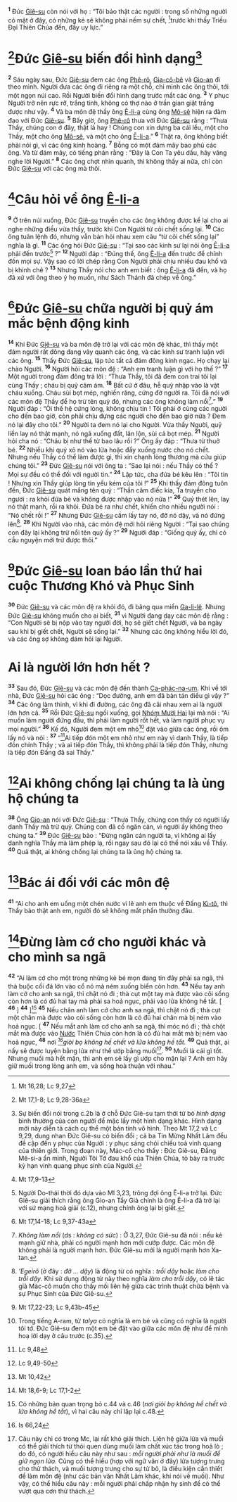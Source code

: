 <sup><b>1</b></sup> Đức [Giê-su]() còn nói với họ : “Tôi bảo thật các người : trong số những người có mặt ở đây, có những kẻ sẽ không phải nếm sự chết, [^1*]trước khi thấy Triều Đại Thiên Chúa đến, đầy uy lực.”


# [^2*]Đức [Giê-su]() biến đổi hình dạng[^1]
<sup><b>2</b></sup> Sáu ngày sau, Đức [Giê-su]() đem các ông [Phê-rô](), [Gia-cô-bê]() và [Gio-an]() đi theo mình. Người đưa các ông đi riêng ra một chỗ, chỉ mình các ông thôi, tới một ngọn núi cao. Rồi Người biến đổi hình dạng trước mắt các ông. <sup><b>3</b></sup> Y phục Người trở nên rực rỡ, trắng tinh, không có thợ nào ở trần gian giặt trắng được như vậy. <sup><b>4</b></sup> Và ba môn đệ thấy ông [Ê-li-a]() cùng ông [Mô-sê]() hiện ra đàm đạo với Đức [Giê-su](). <sup><b>5</b></sup> Bấy giờ, ông [Phê-rô]() thưa với Đức [Giê-su]() rằng : “Thưa Thầy, chúng con ở đây, thật là hay ! Chúng con xin dựng ba cái lều, một cho Thầy, một cho ông [Mô-sê](), và một cho ông [Ê-li-a]().” <sup><b>6</b></sup> Thật ra, ông không biết phải nói gì, vì các ông kinh hoàng. <sup><b>7</b></sup> Bỗng có một đám mây bao phủ các ông. Và từ đám mây, có tiếng phán rằng : “Đây là Con Ta yêu dấu, hãy vâng nghe lời Người.” <sup><b>8</b></sup> Các ông chợt nhìn quanh, thì không thấy ai nữa, chỉ còn Đức [Giê-su]() với các ông mà thôi.


# [^3*]Câu hỏi về ông [Ê-li-a]()
<sup><b>9</b></sup> Ở trên núi xuống, Đức [Giê-su]() truyền cho các ông không được kể lại cho ai nghe những điều vừa thấy, trước khi Con Người từ cõi chết sống lại. <sup><b>10</b></sup> Các ông tuân lệnh đó, nhưng vẫn bàn hỏi nhau xem câu “từ cõi chết sống lại” nghĩa là gì. <sup><b>11</b></sup> Các ông hỏi Đức [Giê-su]() : “Tại sao các kinh sư lại nói ông [Ê-li-a]() phải đến trước[^2] ?” <sup><b>12</b></sup> Người đáp : “Đúng thế, ông [Ê-li-a]() đến trước để chỉnh đốn mọi sự. Vậy sao có lời chép rằng Con Người phải chịu nhiều đau khổ và bị khinh chê ? <sup><b>13</b></sup> Nhưng Thầy nói cho anh em biết : ông [Ê-li-a]() đã đến, và họ đã xử với ông theo ý họ muốn, như Sách Thánh đã chép về ông.”


# [^4*]Đức [Giê-su]() chữa người bị quỷ ám mắc bệnh động kinh
<sup><b>14</b></sup> Khi Đức [Giê-su]() và ba môn đệ trở lại với các môn đệ khác, thì thấy một đám người rất đông đang vây quanh các ông, và các kinh sư tranh luận với các ông. <sup><b>15</b></sup> Thấy Đức [Giê-su](), lập tức tất cả đám đông kinh ngạc. Họ chạy lại chào Người. <sup><b>16</b></sup> Người hỏi các môn đệ : “Anh em tranh luận gì với họ thế ?” <sup><b>17</b></sup> Một người trong đám đông trả lời : “Thưa Thầy, tôi đã đem con trai tôi lại cùng Thầy ; cháu bị quỷ câm ám. <sup><b>18</b></sup> Bất cứ ở đâu, hễ quỷ nhập vào là vật cháu xuống. Cháu sùi bọt mép, nghiến răng, cứng đờ người ra. Tôi đã nói với các môn đệ Thầy để họ trừ tên quỷ đó, nhưng các ông không làm nổi[^3].” <sup><b>19</b></sup> Người đáp : “Ôi thế hệ cứng lòng, không chịu tin ! Tôi phải ở cùng các người cho đến bao giờ, còn phải chịu đựng các người cho đến bao giờ nữa ? Đem nó lại đây cho tôi.” <sup><b>20</b></sup> Người ta đem nó lại cho Người. Vừa thấy Người, quỷ liền lay nó thật mạnh, nó ngã xuống đất, lăn lộn, sùi cả bọt mép. <sup><b>21</b></sup> Người hỏi cha nó : “Cháu bị như thế từ bao lâu rồi ?” Ông ấy đáp : “Thưa từ thuở bé. <sup><b>22</b></sup> Nhiều khi quỷ xô nó vào lửa hoặc đẩy xuống nước cho nó chết. Nhưng nếu Thầy có thể làm được gì, thì xin chạnh lòng thương mà cứu giúp chúng tôi.” <sup><b>23</b></sup> Đức [Giê-su]() nói với ông ta : “Sao lại nói : nếu Thầy có thể ? Mọi sự đều có thể đối với người tin.” <sup><b>24</b></sup> Lập tức, cha đứa bé kêu lên : “Tôi tin ! Nhưng xin Thầy giúp lòng tin yếu kém của tôi !” <sup><b>25</b></sup> Khi thấy đám đông tuôn đến, Đức [Giê-su]() quát mắng tên quỷ : “Thần câm điếc kia, Ta truyền cho ngươi : ra khỏi đứa bé và không được nhập vào nó nữa !” <sup><b>26</b></sup> Quỷ thét lên, lay nó thật mạnh, rồi ra khỏi. Đứa bé ra như chết, khiến cho nhiều người nói : “Nó chết rồi !” <sup><b>27</b></sup> Nhưng Đức [Giê-su]() cầm lấy tay nó, đỡ nó dậy, và nó đứng lên[^4]. <sup><b>28</b></sup> Khi Người vào nhà, các môn đệ mới hỏi riêng Người : “Tại sao chúng con đây lại không trừ nổi tên quỷ ấy ?” <sup><b>29</b></sup> Người đáp : “Giống quỷ ấy, chỉ có cầu nguyện mới trừ được thôi.”


# [^5*]Đức [Giê-su]() loan báo lần thứ hai cuộc Thương Khó và Phục Sinh
<sup><b>30</b></sup> Đức [Giê-su]() và các môn đệ ra khỏi đó, đi băng qua miền [Ga-li-lê](). Nhưng Đức [Giê-su]() không muốn cho ai biết, <sup><b>31</b></sup> vì Người đang dạy các môn đệ rằng : “Con Người sẽ bị nộp vào tay người đời, họ sẽ giết chết Người, và ba ngày sau khi bị giết chết, Người sẽ sống lại.” <sup><b>32</b></sup> Nhưng các ông không hiểu lời đó, và các ông sợ không dám hỏi lại Người.


# Ai là người lớn hơn hết ?
<sup><b>33</b></sup> Sau đó, Đức [Giê-su]() và các môn đệ đến thành [Ca-phác-na-um](). Khi về tới nhà, Đức [Giê-su]() hỏi các ông : “Dọc đường, anh em đã bàn tán điều gì vậy ?” <sup><b>34</b></sup> Các ông làm thinh, vì khi đi đường, các ông đã cãi nhau xem ai là người lớn hơn cả. <sup><b>35</b></sup> Rồi Đức [Giê-su]() ngồi xuống, gọi [Nhóm Mười Hai]() lại mà nói : “Ai muốn làm người đứng đầu, thì phải làm người rốt hết, và làm người phục vụ mọi người.” <sup><b>36</b></sup> Kế đó, Người đem một em nhỏ[^5] đặt vào giữa các ông, rồi ôm lấy nó và nói : <sup><b>37</b></sup> “[^6*]Ai tiếp đón một em nhỏ như em này vì danh Thầy, là tiếp đón chính Thầy ; và ai tiếp đón Thầy, thì không phải là tiếp đón Thầy, nhưng là tiếp đón Đấng đã sai Thầy.”


# [^7*]Ai không chống lại chúng ta là ủng hộ chúng ta
<sup><b>38</b></sup> Ông [Gio-an]() nói với Đức [Giê-su]() : “Thưa Thầy, chúng con thấy có người lấy danh Thầy mà trừ quỷ. Chúng con đã cố ngăn cản, vì người ấy không theo chúng ta.” <sup><b>39</b></sup> Đức [Giê-su]() bảo : “Đừng ngăn cản người ta, vì không ai lấy danh nghĩa Thầy mà làm phép lạ, rồi ngay sau đó lại có thể nói xấu về Thầy. <sup><b>40</b></sup> Quả thật, ai không chống lại chúng ta là ủng hộ chúng ta.


# [^8*]Bác ái đối với các môn đệ
<sup><b>41</b></sup> “Ai cho anh em uống một chén nước vì lẽ anh em thuộc về Đấng [Ki-tô](), thì Thầy bảo thật anh em, người đó sẽ không mất phần thưởng đâu.


# [^9*]Đừng làm cớ cho người khác và cho mình sa ngã
<sup><b>42</b></sup> “Ai làm cớ cho một trong những kẻ bé mọn đang tin đây phải sa ngã, thì thà buộc cối đá lớn vào cổ nó mà ném xuống biển còn hơn. <sup><b>43</b></sup> Nếu tay anh làm cớ cho anh sa ngã, thì chặt nó đi ; thà cụt một tay mà được vào cõi sống còn hơn là có đủ hai tay mà phải sa hoả ngục, phải vào lửa không hề tắt. \[ <sup><b>46</b></sup> ] <sup><b>44</b></sup> ][^6] <sup><b>45</b></sup> Nếu chân anh làm cớ cho anh sa ngã, thì chặt nó đi ; thà cụt một chân mà được vào cõi sống còn hơn là có đủ hai chân mà bị ném vào hoả ngục. \[ <sup><b>47</b></sup> Nếu mắt anh làm cớ cho anh sa ngã, thì móc nó đi ; thà chột mắt mà được vào [Nước]() Thiên Chúa còn hơn là có đủ hai mắt mà bị ném vào hoả ngục, <sup><b>48</b></sup> nơi *[^10*]giòi bọ không hề chết và lửa không hề tắt.* <sup><b>49</b></sup> Quả thật, ai nấy sẽ được luyện bằng lửa như thể ướp bằng muối[^7]. <sup><b>50</b></sup> Muối là cái gì tốt. Nhưng muối mà hết mặn, thì anh em sẽ lấy gì ướp cho mặn lại ? Anh em hãy giữ muối trong lòng anh em, và sống hoà thuận với nhau.”

[^1]: Sự biến đổi nói trong c.2b là ở chỗ Đức Giê-su tạm thời từ bỏ *hình dạng* bình thường của con người để mặc lấy một hình dạng khác. Hình dạng mới này diễn tả cách cụ thể một bản tính vô hình. Theo Mt 17,2 và Lc 9,29, dung nhan Đức Giê-su có biến đổi ; cả ba Tin Mừng Nhất Lãm đều đề cập đến y phục của Người : y phục sáng chói chiếu toả vinh quang của thiên giới. Trong đoạn này, Mác-cô cho thấy : Đức Giê-su, Đấng Mê-si-a ẩn mình, Người Tôi Tớ đau khổ của Thiên Chúa, tỏ bày ra trước kỳ hạn vinh quang phục sinh của Người.
[^2]: Người Do-thái thời đó dựa vào Ml 3,23, trông đợi ông Ê-li-a trở lại. Đức Giê-su giải thích rằng ông Gio-an Tẩy Giả chính là ông Ê-li-a đã trở lại với sứ mạng hoà giải (c.12), nhưng chính ông lại bị giết.
[^3]: *Không làm nổi* (ds : *không có sức*) : Ở 3,27, Đức Giê-su đã nói : nếu kẻ mạnh giữ nhà, phải có người mạnh hơn mới cướp được. Các môn đệ không phải là người mạnh hơn. Đức Giê-su mới là người mạnh hơn Xa-tan.
[^4]: *’Egeirô* (ở đây : *đỡ ... dậy*) là động từ có nghĩa : *trỗi dậy* hoặc *làm cho trỗi dậy*. Khi sử dụng động từ này theo nghĩa *làm cho trỗi dậy*, có lẽ tác giả Mác-cô muốn cho thấy mối liên hệ giữa các trình thuật chữa bệnh và sự Phục Sinh của Đức Giê-su.
[^5]: Trong tiếng A-ram, từ *talya* có nghĩa là em bé và cũng có nghĩa là người tôi tớ. Đức Giê-su đem một em bé đặt vào giữa các môn đệ như để minh hoạ lời dạy ở câu trước (c.35).
[^6]: Có những bản quan trọng bỏ c.44 và c.46 (*nơi giòi bọ không hề chết và lửa không hề tắt*), vì hai câu này chỉ lặp lại c.48.
[^7]: Câu này chỉ có trong Mc, lại rất khó giải thích. Liên hệ giữa lửa và muối có thể giải thích từ thói quen dùng muối làm chất xúc tác trong hoả lò ; do đó, có người hiểu câu này như sau : *mỗi người phải như là muối để giữ ngọn lửa*. Cũng có thể hiểu (hợp với ngữ văn ở đây) lửa tượng trưng cho thử thách, và muối tượng trưng cho sự từ bỏ, là điều kiện cần thiết để làm môn đệ (như các bản văn Nhất Lãm khác, khi nói về muối). Như vậy, có thể hiểu câu này : mỗi người phải chấp nhận hy sinh để có thể vượt qua cơn thử thách.
[^1*]: Mt 16,28; Lc 9,27
[^2*]: Mt 17,1-8; Lc 9,28-36a
[^3*]: Mt 17,9-13
[^4*]: Mt 17,14-18; Lc 9,37-43a
[^5*]: Mt 17,22-23; Lc 9,43b-45
[^6*]: Lc 9,48
[^7*]: Lc 9,49-50
[^8*]: Mt 10,42
[^9*]: Mt 18,6-9; Lc 17,1-2
[^10*]: Is 66,24